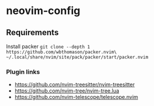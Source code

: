 # neovim-config

## Requirements

Install packer
`
git clone --depth 1 https://github.com/wbthomason/packer.nvim\
 ~/.local/share/nvim/site/pack/packer/start/packer.nvim
`
### Plugin links

* https://github.com/nvim-treesitter/nvim-treesitter
* https://github.com/nvim-tree/nvim-tree.lua
* https://github.com/nvim-telescope/telescope.nvim
